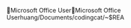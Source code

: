 Microsoft Office User                                 M i c r o s o f t   O f f i c e   U s e r   h u a n g / D o c u m e n t s / c o d i n g c a t / ~ $ R E A 